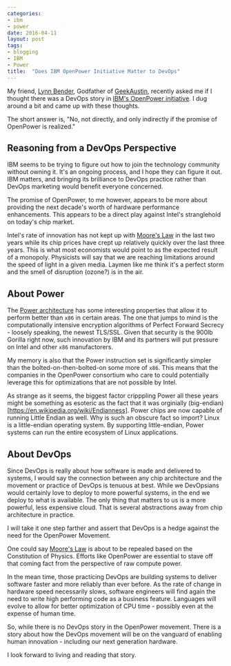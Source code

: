 ```yaml
---
categories: 
- ibm
- power
date: 2016-04-11
layout: post
tags: 
- blogging
- IBM
- Power
title:  "Does IBM OpenPower Initiative Matter to DevOps"
---
```


My friend, [Lynn Bender](https://twitter.com/geekaustin), Godfather of [GeekAustin](https://www.linkedin.com/groups/49889), recently asked me if I thought there was a DevOps story in [IBM's OpenPower initiative](http://openpowerfoundation.org). I dug around a bit and came up with these thoughts.

The short answer is, "No, not directly, and only indirectly if the promise of OpenPower is realized."

## Reasoning from a DevOps Perspective

IBM seems to be trying to figure out how to join the technology community without owning it. It's an ongoing process, and I hope they can figure it out. IBM matters, and bringing its brilliance to DevOps practice rather than DevOps marketing would benefit everyone concerned.

The promise of OpenPower, to me however, appears to be more about providing the next decade's worth of hardware performance enhancements. This appears to be a direct play against Intel's stranglehold on today's chip market. 

Intel's rate of innovation has not kept up with [Moore's Law](https://en.wikipedia.org/wiki/Moore%27s_law) in the last two years while its chip prices have crept up relatively quickly over the last three years. This is what most economists would point to as the expected result of a monopoly. Physicists will say that we are reaching limitations around the speed of light in a given media. Laymen like me think it's a perfect storm and the smell of disruption (ozone?) is in the air.

## About Power

The [Power architecture](https://en.wikipedia.org/wiki/IBM_POWER_microprocessors) has some interesting properties that allow it to perform better than `x86` in certain areas. The one that jumps to mind is the computationally intensive encryption algorithms of Perfect Forward Secrecy - loosely speaking, the newest TLS/SSL. Given that security is the 900lb Gorilla right now, such innovation by IBM and its partners will put pressure on Intel and other `x86` manufactorers.   

My memory is also that the Power instruction set is significantly simpler than the bolted-on-then-bolted-on some more of `x86`. This means that the companies in the OpenPower consortium who care to could potentially leverage this for optimizations that are not possible by Intel.  

As strange as it seems, the biggest factor cripppling Power all these years might be something as esoteric as the fact that it was orginially (big-endian)[https://en.wikipedia.org/wiki/Endianness]. Power chips are now capable of running Little Endian as well.  Why is such an obscure fact so import?  Linux is a little-endian operating system.  By supporting little-endian, Power systems can run the entire ecosystem of Linux applications.

## About DevOps

Since DevOps is really about how software is made and delivered to systems, I would say the connection between any chip architecture and the movement or practice of DevOps is tenuous at best. While we DevOpsians would certainly love to deploy to more powerful systems, in the end we deploy to what is available. The only thing that matters to us is a more powerful, less expensive cloud. That is several abstractions away from chip architecture in practice.

I will take it one step farther and assert that DevOps is a hedge against the need for the OpenPower Movement. 

One could say [Moore's Law](https://en.wikipedia.org/wiki/Moore%27s_law) is about to be repealed based on the Constitution of Physics.  Efforts like OpenPower are essential to stave off that coming fact from the perspective of raw compute power.  

In the mean time, those practicing DevOps are building systems to deliver software faster and more reliably than ever before.  As the rate of change in hardware speed necessarily slows, software engineers will find again the need to write high performing code as a business feature.  Languages will evolve to allow for better optimization of CPU time - possibly even at the expense of human time.  

So, while there is no DevOps story in the OpenPower movement.  There is a story about how the DevOps movement will be on the vanguard of enabling human innovation - including our next generation hardware.  

I look forward to living and reading that story.








